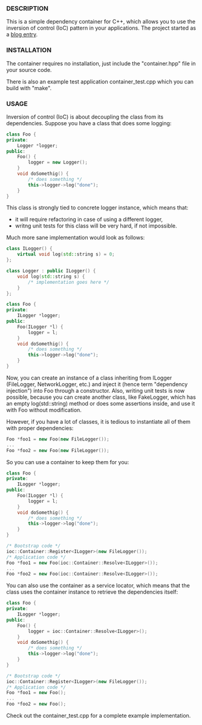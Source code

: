 ### DESCRIPTION

This is a simple dependency container for C++, which allows you to use the inversion of control (IoC) pattern in your applications.
The project started as a [blog entry](http://weblambdazero.blogspot.com/2013/08/dependency-injection-in-c.html).

### INSTALLATION

The container requires no installation, just include the "container.hpp" file in your source code.

There is also an example test application container_test.cpp which you can build with "make".

### USAGE

Inversion of control (IoC) is about decoupling the class from its dependencies. Suppose you have a class that does some logging:

```cpp
class Foo {
private:
    Logger *logger;
public:
    Foo() {
        logger = new Logger();
    }
    void doSomethig() {
        /* does something */
        this->logger->log("done");
    }
}
```

This class is strongly tied to concrete logger instance, which means that:
* it will require refactoring in case of using a different logger,
* writng unit tests for this class will be very hard, if not impossible.

Much more sane implementation would look as follows:

```cpp
class ILogger() {
    virtual void log(std::string s) = 0;
};

class Logger : public ILogger() {
    void log(std::string s) {
        /* implementation goes here */
    }
};

class Foo {
private:
    ILogger *logger;
public:
    Foo(ILogger *l) {
        logger = l;
    }
    void doSomethig() {
        /* does something */
        this->logger->log("done");
    }
}
```

Now, you can create an instance of a class inheriting from ILogger (FileLogger, NetworkLogger, etc.) and inject it (hence term "dependency injection") into Foo through a constructor.
Also, writing unit tests is now possible, because you can create another class, like FakeLogger, which has an empty log(std::string) method or does some assertions inside, and use it with Foo without modification.

However, if you have a lot of classes, it is tedious to instantiate all of them with proper dependencies:

```cpp
Foo *foo1 = new Foo(new FileLogger());
...
Foo *foo2 = new Foo(new FileLogger());
```

So you can use a container to keep them for you:

```cpp
class Foo {
private:
    ILogger *logger;
public:
    Foo(ILogger *l) {
        logger = l;
    }
    void doSomethig() {
        /* does something */
        this->logger->log("done");
    }
}

/* Bootstrap code */
ioc::Container::Register<ILogger>(new FileLogger());
/* Application code */
Foo *foo1 = new Foo(ioc::Container::Resolve<ILogger>());
...
Foo *foo2 = new Foo(ioc::Container::Resolve<ILogger>());
```

You can also use the container as a service locator, which means that the class uses the container instance to retrieve the dependencies itself:

```cpp
class Foo {
private:
    ILogger *logger;
public:
    Foo() {
        logger = ioc::Container::Resolve<ILogger>();
    }
    void doSomethig() {
        /* does something */
        this->logger->log("done");
    }
}

/* Bootstrap code */
ioc::Container::Register<ILogger>(new FileLogger());
/* Application code */
Foo *foo1 = new Foo();
...
Foo *foo2 = new Foo();
```

Check out the container_test.cpp for a complete example implementation.
